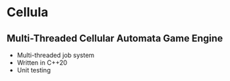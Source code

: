 # Cellula
## Multi-Threaded Cellular Automata Game Engine

* Multi-threaded job system
* Written in C++20 
* Unit testing

